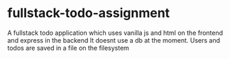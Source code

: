 # fullstack-todo-assignment
 
A fullstack todo application which uses vanilla js and html on the frontend and express in the backend 
It doesnt use a db at the moment. Users and todos are saved in a file on the filesystem